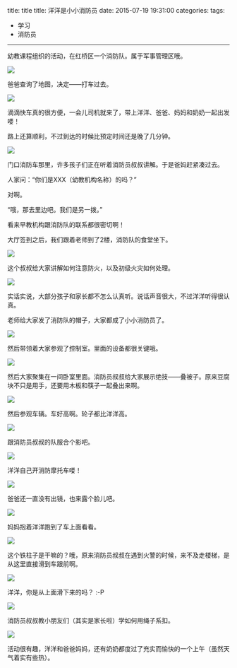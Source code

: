 

title: title
title: 洋洋是小小消防员
date: 2015-07-19 19:31:00
categories:
tags: 
- 学习
- 消防员

	 
---


幼教课程组织的活动，在红桥区一个消防队。属于军事管理区哦。

![](http://7mnmvp.com1.z0.glb.clouddn.com/IMG_20150719_112643.jpg)

爸爸查询了地图，决定——打车过去。

![](http://7mnmvp.com1.z0.glb.clouddn.com/pathToHongQiaoFireStation20150719.png)

滴滴快车真的很方便，一会儿司机就来了，带上洋洋、爸爸、妈妈和奶奶一起出发喽！

路上还算顺利，不过到达的时候比预定时间还是晚了几分钟。

![](http://7mnmvp.com1.z0.glb.clouddn.com/IMG_20150719_112638.jpg)

门口消防车那里，许多孩子们正在听着消防员叔叔讲解。于是爸妈赶紧凑过去。

人家问：“你们是XXX（幼教机构名称）的吗？”

对啊。

“哦，那去里边吧。我们是另一拨。”

看来早教机构跟消防队的联系都很密切啊！

大厅签到之后，我们跟着老师到了2楼，消防队的食堂坐下。

![](http://7mnmvp.com1.z0.glb.clouddn.com/IMG_20150719_101117.jpg)

这个叔叔给大家讲解如何注意防火，以及初级火灾如何处理。

![](http://7mnmvp.com1.z0.glb.clouddn.com/IMG_20150719_101659.jpg)

实话实说，大部分孩子和家长都不怎么认真听。说话声音很大，不过洋洋听得很认真。

老师给大家发了消防队的帽子，大家都成了小小消防员了。

![](http://7mnmvp.com1.z0.glb.clouddn.com/IMG_20150719_103003.jpg)

然后带领着大家参观了控制室。里面的设备都很关键哦。

![](http://7mnmvp.com1.z0.glb.clouddn.com/IMG_20150719_104040.jpg)

然后大家聚集在一间卧室里面。消防员叔叔给大家展示绝技——叠被子。原来豆腐块不只是用手，还要用木板和筷子一起叠出来啊。

![](http://7mnmvp.com1.z0.glb.clouddn.com/IMG_20150719_104456.jpg)

然后参观车辆。车好高啊。轮子都比洋洋高。

![](http://7mnmvp.com1.z0.glb.clouddn.com/IMG_20150719_105051.jpg)

跟消防员叔叔的队服合个影吧。

![](http://7mnmvp.com1.z0.glb.clouddn.com/IMG_20150719_105536.jpg)

洋洋自己开消防摩托车喽！

![](http://7mnmvp.com1.z0.glb.clouddn.com/IMG_20150719_105927.jpg)

爸爸还一直没有出镜，也来露个脸儿吧。

![](http://7mnmvp.com1.z0.glb.clouddn.com/IMG_20150719_110024_HDR.jpg)

妈妈抱着洋洋跑到了车上面看看。

![](http://7mnmvp.com1.z0.glb.clouddn.com/IMG_20150719_110138.jpg)

这个铁柱子是干嘛的？哦，原来消防员叔叔在遇到火警的时候，来不及走楼梯，是从这里直接滑到车跟前啊。

![](http://7mnmvp.com1.z0.glb.clouddn.com/IMG_20150719_112139.jpg)

洋洋，你是从上面滑下来的吗？ :-P

![](http://7mnmvp.com1.z0.glb.clouddn.com/IMG_20150719_112157_HDR.jpg)

消防员叔叔教小朋友们（其实是家长啦）学如何用绳子系扣。

![](http://7mnmvp.com1.z0.glb.clouddn.com/IMG_20150719_112418.jpg)

活动很有趣，洋洋和爸爸妈妈，还有奶奶都度过了充实而愉快的一个上午（虽然天气着实有些热）。


